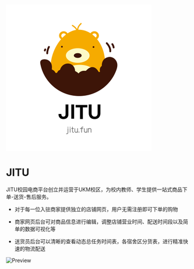 ![JITU](https://github.com/Qitu/JITU/blob/master/WebLogo.png)    
# JITU
JITU校园电商平台创立并运营于UKM校区，为校内教师、学生提供一站式商品下单-送货-售后服务。

- 对于每一位入驻商家提供独立的店铺网页，用户无需注册即可下单的购物

- 商家网页后台可对商品信息进行编辑，调整店铺营业时间、配送时间段以及简单的数据可视化等

- 送货员后台可以清晰的查看动态总任务时间表，各宿舍区分货表，进行精准快速的物流配送

![Preview](https://i.ibb.co/ZB8KDff/preview-Simple.png)    

